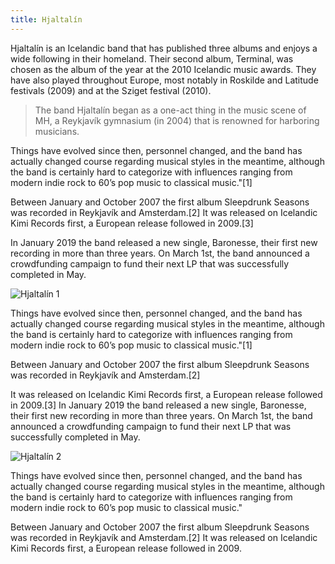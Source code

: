 ```yaml
---
title: Hjaltalín
---
```

Hjaltalín is an Icelandic band that has published three albums and enjoys a wide following in their homeland. Their second album, Terminal, was chosen as the album of the year at the 2010 Icelandic music awards. They have also played throughout Europe, most notably in Roskilde and Latitude festivals (2009) and at the Sziget festival (2010).

> The band Hjaltalín began as a one-act thing in the music scene of MH, a Reykjavík gymnasium (in 2004) that is renowned for harboring musicians.

Things have evolved since then, personnel changed, and the band has actually changed course regarding musical styles in the meantime, although the band is certainly hard to categorize with influences ranging from modern indie rock to 60’s pop music to classical music."\[1] 

Between January and October 2007 the first album Sleepdrunk Seasons was recorded in Reykjavík and Amsterdam.\[2] It was released on Icelandic Kimi Records first, a European release followed in 2009.\[3] 

In January 2019 the band released a new single, Baronesse, their first new recording in more than three years. On March 1st, the band announced a crowdfunding campaign to fund their next LP that was successfully completed in May.

![Hjaltalín 1](/images/hjaltalin1.png "Hljómsveitin Hjaltalín")

 Things have evolved since then, personnel changed, and the band has actually changed course regarding musical styles in the meantime, although the band is certainly hard to categorize with influences ranging from modern indie rock to 60’s pop music to classical music."\[1] 

Between January and October 2007 the first album Sleepdrunk Seasons was recorded in Reykjavík and Amsterdam.\[2] 

It was released on Icelandic Kimi Records first, a European release followed in 2009.\[3] In January 2019 the band released a new single, Baronesse, their first new recording in more than three years. On March 1st, the band announced a crowdfunding campaign to fund their next LP that was successfully completed in May.

![Hjaltalín 2](/images/hjaltalin2.jpg "Undirtexti")

Things have evolved since then, personnel changed, and the band has actually changed course regarding musical styles in the meantime, although the band is certainly hard to categorize with influences ranging from modern indie rock to 60’s pop music to classical music." 

Between January and October 2007 the first album Sleepdrunk Seasons was recorded in Reykjavík and Amsterdam.\[2] It was released on Icelandic Kimi Records first, a European release followed in 2009.
